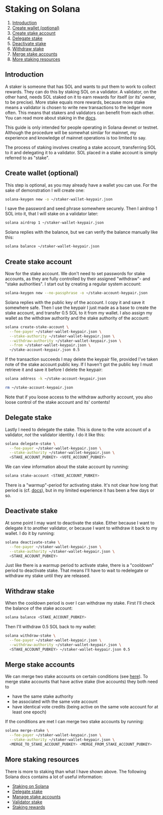 # Staking on Solana

 1. [Introduction](#introduction)
 2. [Create wallet (optional)](#create-wallet-optional)
 3. [Create stake account](#create-stake-account)
 4. [Delegate stake](#delegate-stake)
 5. [Deactivate stake](#deactivate-stake)
 6. [Withdraw stake](#withdraw-stake)
 7. [Merge stake accounts](#merge-stake-accounts)
 8. [More staking resources](#more-staking-resources)


## Introduction

A staker is someone that has SOL and wants to put them to work to collect rewards. They can do this by staking SOL on a validator. A validator, on the other hand, needs SOL staked on it to earn rewards for itself (or its' owner, to be precise). More stake equals more rewards, because more stake means a validator is chosen to write new transactions to the ledger more often. This means that stakers and validators can benefit from each other. You can read more about staking in the [docs](https://docs.solana.com/staking).

This guide is only intended for people operating in Solana devnet or testnet. Although the procedure will be somewhat similar for mainnet, my experience and knowledge of mainnet operations is too limited to say.

The process of staking involves creating a stake account, transferring SOL to it and delegating it to a validator. SOL placed in a stake account is simply referred to as "stake".


## Create wallet (optional)

This step is optional, as you may already have a wallet you can use. For the sake of demonstration I will create one:
```bash
solana-keygen new -o ~/staker-wallet-keypair.json
```

I save the password and seed phrase somewhere securely. Then I airdrop 1 SOL into it, that I will stake on a validator later:
```bash
solana airdrop 1 ~/staker-wallet-keypair.json
```

Solana replies with the balance, but we can verify the balance manually like this:
```bash
solana balance ~/staker-wallet-keypair.json
```


## Create stake account

Now for the stake account. We don't need to set passwords for stake accounts, as they are fully controlled by their assigned "withdraw"- and "stake authorities". I start out by creating a regular system account:
```bash
solana-keygen new --no-passphrase -o ~/stake-account-keypair.json
```

Solana replies with the public key of the account. I copy it and save it somewhere safe. Then I use the keypair I just made as a base to create the stake account, and transfer 0.5 SOL to it from my wallet. I also assign my wallet as the withdraw authority and the stake authority of the account:
```bash
solana create-stake-account \
  --fee-payer ~/staker-wallet-keypair.json \
  --stake-authority ~/staker-wallet-keypair.json \
  --withdraw-authority ~/staker-wallet-keypair.json \
  --from ~/staker-wallet-keypair.json \
  ~/stake-account-keypair.json 0.5
```

If the transaction succeeds I may delete the keypair file, provided I've taken note of the stake account public key. If I haven't got the public key I must retrieve it and save it before I delete the keypair:
```bash
solana address -k ~/stake-account-keypair.json
```
```bash
rm ~/stake-account-keypair.json
```
Note that if you loose access to the withdraw authority account, you also loose control of the stake account and its' contents!


## Delegate stake

Lastly I need to delegate the stake. This is done to the vote account of a validator, *not* the validator identity. I do it like this:
```bash
solana delegate-stake \
  --fee-payer ~/staker-wallet-keypair.json \
  --stake-authority ~/staker-wallet-keypair.json \
  <STAKE_ACCOUNT_PUBKEY> <VOTE_ACCOUNT_PUBKEY>
```

We can view information about the stake account by running:
```bash
solana stake-account <STAKE_ACCOUNT_PUBKEY>
```
There is a "warmup"-period for activating stake. It's not clear how long that period is (cf. [docs](https://docs.solana.com/implemented-proposals/staking-rewards#stake-warmup-cooldown-withdrawal)), but in my limited experience it has been a few days or so.


## Deactivate stake

At some point I may want to deactivate the stake. Either because I want to delegate it to another validator, or because I want to withdraw it back to my wallet. I do it by running:
```bash
solana deactivate-stake \
  --fee-payer ~/staker-wallet-keypair.json \
  --stake-authority ~/staker-wallet-keypair.json \
  <STAKE_ACCOUNT_PUBKEY>
```
Just like there is a warmup period to activate stake, there is a "cooldown" period to deactivate stake. That means I'll have to wait to redelegate or withdraw my stake until they are released.


## Withdraw stake

When the cooldown period is over I can withdraw my stake. First I'll check the balance of the stake account:
```bash
solana balance <STAKE_ACCOUNT_PUBKEY>
```

Then I'll withdraw 0.5 SOL back to my wallet:
```bash
solana withdraw-stake \
  --fee-payer ~/staker-wallet-keypair.json \
  --withdraw-authority ~/staker-wallet-keypair.json \
  <STAKE_ACCOUNT_PUBKEY> ~/staker-wallet-keypair.json 0.5
```


## Merge stake accounts

We can merge two stake accounts on certain conditions (see [here](https://docs.solana.com/staking/stake-accounts#merging-stake-accounts)). To merge stake accounts that have active stake (live accounts) they both need to

 - have the same stake authority
 - be associated with the same vote account
 - have identical vote credits (being active on the same vote account for at least one epoch)

If the conditions are met I can merge two stake accounts by running:
```bash
solana merge-stake \
  --fee-payer ~/staker-wallet-keypair.json \
  --stake-authority ~/staker-wallet-keypair.json \
  <MERGE_TO_STAKE_ACCOUNT_PUBKEY> <MERGE_FROM_STAKE_ACCOUNT_PUBKEY>
```


## More staking resources

There is more to staking than what I have shown above. The following Solana docs contains a lot of useful information:

 - [Staking on Solana](https://docs.solana.com/staking)
 - [Delegate stake](https://docs.solana.com/cli/delegate-stake)
 - [Manage stake accounts](https://docs.solana.com/cli/manage-stake-accounts)
 - [Validator stake](https://docs.solana.com/running-validator/validator-stake)
 - [Staking rewards](https://docs.solana.com/implemented-proposals/staking-rewards)
